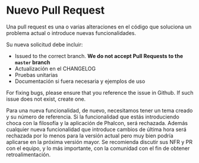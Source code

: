 # Nuevo Pull Request

Una pull request es una o varias alteraciones en el código que soluciona un problema actual o introduce nuevas funcionalidades.

Su nueva solicitud debe incluir:

* Issued to the correct branch. **We do not accept Pull Requests to the `master` branch**
* Actualización en el CHANGELOG
* Pruebas unitarias
* Documentación si fuera necesaria y ejemplos de uso

For fixing bugs, please ensure that you reference the issue in Github. If such issue does not exist, create one.

Para una nueva funcionalidad, de nuevo, necesitamos tener un tema creado y su número de referencia. Si la funcionalidad que estás introduciendo choca con la filosofía y la aplicación de Phalcon, será rechazada. Además cualquier nueva funcionalidad que introduce cambios de última hora será rechazada por lo menos para la versión actual pero muy bien podría aplicarse en la próxima versión mayor. Se recomienda discutir sus NFR y PR con el equipo, y lo más importante, con la comunidad con el fin de obtener retroalimentación.